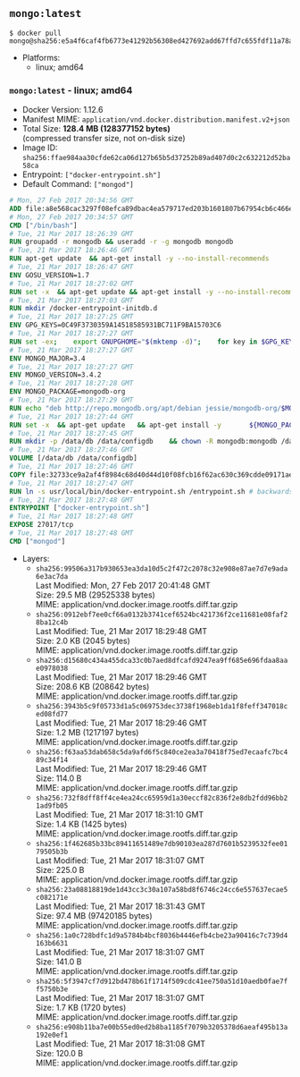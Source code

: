 ## `mongo:latest`

```console
$ docker pull mongo@sha256:e5a4f6caf4fb6773e41292b56308ed427692add67ffd7c655fdf11a78a72df4e
```

-	Platforms:
	-	linux; amd64

### `mongo:latest` - linux; amd64

-	Docker Version: 1.12.6
-	Manifest MIME: `application/vnd.docker.distribution.manifest.v2+json`
-	Total Size: **128.4 MB (128377152 bytes)**  
	(compressed transfer size, not on-disk size)
-	Image ID: `sha256:ffae984aa30cfde62ca06d127b65b5d37252b89ad407d0c2c632212d52ba58ca`
-	Entrypoint: `["docker-entrypoint.sh"]`
-	Default Command: `["mongod"]`

```dockerfile
# Mon, 27 Feb 2017 20:34:56 GMT
ADD file:a8e568cac3297f08efca89dbac4ea579717ed203b1601807b67954cb6c466e73 in / 
# Mon, 27 Feb 2017 20:34:57 GMT
CMD ["/bin/bash"]
# Tue, 21 Mar 2017 18:26:39 GMT
RUN groupadd -r mongodb && useradd -r -g mongodb mongodb
# Tue, 21 Mar 2017 18:26:46 GMT
RUN apt-get update 	&& apt-get install -y --no-install-recommends 		jq 		numactl 	&& rm -rf /var/lib/apt/lists/*
# Tue, 21 Mar 2017 18:26:47 GMT
ENV GOSU_VERSION=1.7
# Tue, 21 Mar 2017 18:27:02 GMT
RUN set -x 	&& apt-get update && apt-get install -y --no-install-recommends ca-certificates wget && rm -rf /var/lib/apt/lists/* 	&& wget -O /usr/local/bin/gosu "https://github.com/tianon/gosu/releases/download/$GOSU_VERSION/gosu-$(dpkg --print-architecture)" 	&& wget -O /usr/local/bin/gosu.asc "https://github.com/tianon/gosu/releases/download/$GOSU_VERSION/gosu-$(dpkg --print-architecture).asc" 	&& export GNUPGHOME="$(mktemp -d)" 	&& gpg --keyserver ha.pool.sks-keyservers.net --recv-keys B42F6819007F00F88E364FD4036A9C25BF357DD4 	&& gpg --batch --verify /usr/local/bin/gosu.asc /usr/local/bin/gosu 	&& rm -r "$GNUPGHOME" /usr/local/bin/gosu.asc 	&& chmod +x /usr/local/bin/gosu 	&& gosu nobody true 	&& apt-get purge -y --auto-remove ca-certificates wget
# Tue, 21 Mar 2017 18:27:03 GMT
RUN mkdir /docker-entrypoint-initdb.d
# Tue, 21 Mar 2017 18:27:25 GMT
ENV GPG_KEYS=0C49F3730359A14518585931BC711F9BA15703C6
# Tue, 21 Mar 2017 18:27:27 GMT
RUN set -ex; 	export GNUPGHOME="$(mktemp -d)"; 	for key in $GPG_KEYS; do 		gpg --keyserver ha.pool.sks-keyservers.net --recv-keys "$key"; 	done; 	gpg --export $GPG_KEYS > /etc/apt/trusted.gpg.d/mongodb.gpg; 	rm -r "$GNUPGHOME"; 	apt-key list
# Tue, 21 Mar 2017 18:27:27 GMT
ENV MONGO_MAJOR=3.4
# Tue, 21 Mar 2017 18:27:27 GMT
ENV MONGO_VERSION=3.4.2
# Tue, 21 Mar 2017 18:27:28 GMT
ENV MONGO_PACKAGE=mongodb-org
# Tue, 21 Mar 2017 18:27:29 GMT
RUN echo "deb http://repo.mongodb.org/apt/debian jessie/mongodb-org/$MONGO_MAJOR main" > /etc/apt/sources.list.d/mongodb-org.list
# Tue, 21 Mar 2017 18:27:44 GMT
RUN set -x 	&& apt-get update 	&& apt-get install -y 		${MONGO_PACKAGE}=$MONGO_VERSION 		${MONGO_PACKAGE}-server=$MONGO_VERSION 		${MONGO_PACKAGE}-shell=$MONGO_VERSION 		${MONGO_PACKAGE}-mongos=$MONGO_VERSION 		${MONGO_PACKAGE}-tools=$MONGO_VERSION 	&& rm -rf /var/lib/apt/lists/* 	&& rm -rf /var/lib/mongodb 	&& mv /etc/mongod.conf /etc/mongod.conf.orig
# Tue, 21 Mar 2017 18:27:45 GMT
RUN mkdir -p /data/db /data/configdb 	&& chown -R mongodb:mongodb /data/db /data/configdb
# Tue, 21 Mar 2017 18:27:46 GMT
VOLUME [/data/db /data/configdb]
# Tue, 21 Mar 2017 18:27:46 GMT
COPY file:32733ce9a2af4f8984c68d40d44d10f08fcb16f62ac630c369cdde09171ae5cb in /usr/local/bin/ 
# Tue, 21 Mar 2017 18:27:47 GMT
RUN ln -s usr/local/bin/docker-entrypoint.sh /entrypoint.sh # backwards compat
# Tue, 21 Mar 2017 18:27:48 GMT
ENTRYPOINT ["docker-entrypoint.sh"]
# Tue, 21 Mar 2017 18:27:48 GMT
EXPOSE 27017/tcp
# Tue, 21 Mar 2017 18:27:48 GMT
CMD ["mongod"]
```

-	Layers:
	-	`sha256:99506a317b930653ea3da10d5c2f472c2078c32e908e87ae7d7e9ada6e3ac7da`  
		Last Modified: Mon, 27 Feb 2017 20:41:48 GMT  
		Size: 29.5 MB (29525338 bytes)  
		MIME: application/vnd.docker.image.rootfs.diff.tar.gzip
	-	`sha256:0912ebf7ee0cf66a0132b3741cef6524bc421736f2ce11681e08faf28ba12c4b`  
		Last Modified: Tue, 21 Mar 2017 18:29:48 GMT  
		Size: 2.0 KB (2045 bytes)  
		MIME: application/vnd.docker.image.rootfs.diff.tar.gzip
	-	`sha256:d15680c434a455dca33c0b7aed8dfcafd9247ea9ff685e696fdaa8aae0978038`  
		Last Modified: Tue, 21 Mar 2017 18:29:46 GMT  
		Size: 208.6 KB (208642 bytes)  
		MIME: application/vnd.docker.image.rootfs.diff.tar.gzip
	-	`sha256:3943b5c9f05733d1a5c069753dec3738f1968eb1da1f8feff347018ced08fd77`  
		Last Modified: Tue, 21 Mar 2017 18:29:46 GMT  
		Size: 1.2 MB (1217197 bytes)  
		MIME: application/vnd.docker.image.rootfs.diff.tar.gzip
	-	`sha256:f63aa53dab658c5da9afd6f5c840ce2ea3a70418f75ed7ecaafc7bc489c34f14`  
		Last Modified: Tue, 21 Mar 2017 18:29:46 GMT  
		Size: 114.0 B  
		MIME: application/vnd.docker.image.rootfs.diff.tar.gzip
	-	`sha256:732f8dff8ff4ce4ea24cc65959d1a30eccf82c836f2e8db2fdd96bb21ad9fb05`  
		Last Modified: Tue, 21 Mar 2017 18:31:10 GMT  
		Size: 1.4 KB (1425 bytes)  
		MIME: application/vnd.docker.image.rootfs.diff.tar.gzip
	-	`sha256:1f462685b33bc89411651489e7db90103ea287d7601b5239532fee0179505b3b`  
		Last Modified: Tue, 21 Mar 2017 18:31:07 GMT  
		Size: 225.0 B  
		MIME: application/vnd.docker.image.rootfs.diff.tar.gzip
	-	`sha256:23a08818819de1d43cc3c30a107a58bd8f6746c24cc6e557637ecae5c082171e`  
		Last Modified: Tue, 21 Mar 2017 18:31:43 GMT  
		Size: 97.4 MB (97420185 bytes)  
		MIME: application/vnd.docker.image.rootfs.diff.tar.gzip
	-	`sha256:1a0c728bdfc1d9a5784b4bcf8036b4446efb4cbe23a90416c7c739d4163b6631`  
		Last Modified: Tue, 21 Mar 2017 18:31:07 GMT  
		Size: 141.0 B  
		MIME: application/vnd.docker.image.rootfs.diff.tar.gzip
	-	`sha256:5f3947cf7d912bd478b61f1714f509cdc41ee750a51d10aedb0fae7ff5750b3e`  
		Last Modified: Tue, 21 Mar 2017 18:31:07 GMT  
		Size: 1.7 KB (1720 bytes)  
		MIME: application/vnd.docker.image.rootfs.diff.tar.gzip
	-	`sha256:e908b11ba7e00b55ed0ed2b8ba1185f7079b3205378d6aeaf495b13a192e0ef1`  
		Last Modified: Tue, 21 Mar 2017 18:31:08 GMT  
		Size: 120.0 B  
		MIME: application/vnd.docker.image.rootfs.diff.tar.gzip
